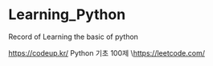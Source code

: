 # Learning_Python
Record of Learning the basic of python

https://codeup.kr/ Python 기초 100제
\https://leetcode.com/

